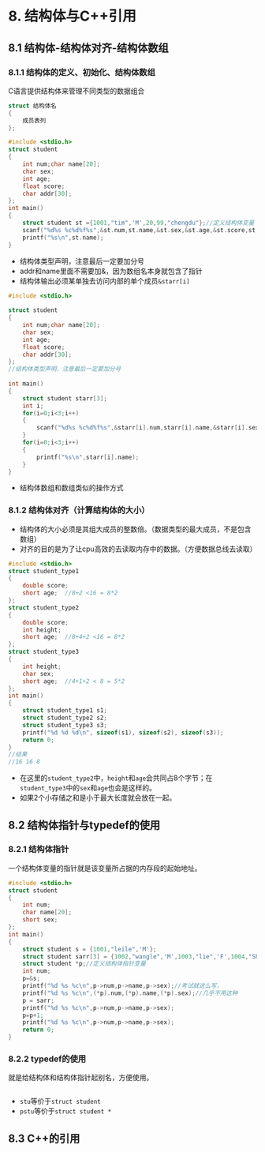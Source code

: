 # 8. 结构体与C++引用
## 8.1 结构体-结构体对齐-结构体数组

###  8.1.1 结构体的定义、初始化、结构体数组

C语言提供结构体来管理不同类型的数据组合

~~~c
struct 结构体名
{
	成员表列
};
~~~

~~~c
#include <stdio.h>  
struct student  
{  
    int num;char name[20];  
    char sex;  
    int age;  
    float score;  
    char addr[30];  
};  
int main()  
{  
    struct student st ={1001,"tim",'M',20,99,"chengdu"};//定义结构体变量  
    scanf("%d%s %c%d%f%s",&st.num,st.name,&st.sex,&st.age,&st.score,st.addr);
    printf("%s\n",st.name);
}
~~~

* 结构体类型声明，注意最后一定要加分号 
* addr和name里面不需要加&，因为数组名本身就包含了指针
* 结构体输出必须某单独去访问内部的单个成员`&starr[i]`

~~~c
#include <stdio.h>  
  
struct student  
{  
    int num;char name[20];  
    char sex;  
    int age;  
    float score;  
    char addr[30];  
};  
//结构体类型声明，注意最后一定要加分号  
  
int main()  
{  
    struct student starr[3];  
    int i;  
    for(i=0;i<3;i++)  
    {  
        scanf("%d%s %c%d%f%s",&starr[i].num,starr[i].name,&starr[i].sex,&starr[i].age,&starr[i].score,starr[i].addr);  
    }  
    for(i=0;i<3;i++)  
    {  
        printf("%s\n",starr[i].name);  
    }  
}
~~~

* 结构体数组和数组类似的操作方式

### 8.1.2 结构体对齐（计算结构体的大小）

* 结构体的大小必须是其组大成员的整数倍。（数据类型的最大成员，不是包含数组）
* 对齐的目的是为了让cpu高效的去读取内存中的数据。（方便数据总线去读取）

~~~c
#include <stdio.h>  
struct student_type1  
{  
    double score;  
    short age;  //8+2 <16 = 8*2
};  
struct student_type2  
{  
    double score;  
    int height;  
    short age;  //8+4+2 <16 = 8*2
};  
struct student_type3  
{  
    int height;  
    char sex;  
    short age;  //4+1+2 < 8 = 5*2
};  
int main()  
{  
    struct student_type1 s1;  
    struct student_type2 s2;  
    struct student_type3 s3;  
    printf("%d %d %d\n", sizeof(s1), sizeof(s2), sizeof(s3));  
    return 0;  
}
//结果
//16 16 8
~~~

* 在这里的`student_type2`中，`height`和`age`会共同占8个字节；在`student_type3`中的`sex`和`age`也会是这样的。
* 如果2个小存储之和是小于最大长度就会放在一起。

## 8.2 结构体指针与typedef的使用

### 8.2.1 结构体指针

一个结构体变量的指针就是该变量所占据的内存段的起始地址。

~~~c
#include <stdio.h>  
struct student  
{  
    int num;  
    char name[20];  
    short sex;  
};  
int main()  
{  
    struct student s = {1001,"leile",'M'};  
    struct student sarr[3] = {1002,"wangle",'M',1003,"lie",'F',1004,"Sharvime",'M'};  
    struct student *p;//定义结构体指针变量  
    int num;  
    p=&s;  
    printf("%d %s %c\n",p->num,p->name,p->sex);//考试就这么写，  
    printf("%d %s %c\n",(*p).num,(*p).name,(*p).sex);//几乎不用这种  
    p = sarr;  
    printf("%d %s %c\n",p->num,p->name,p->sex);  
    p=p+1;  
    printf("%d %s %c\n",p->num,p->name,p->sex);  
    return 0;  
}
~~~


### 8.2.2 typedef的使用

就是给结构体和结构体指针起别名，方便使用。

~~~c
~~~

* `stu`等价于`struct student`
* `pstu`等价于`struct student *`


## 8.3 C++的引用







